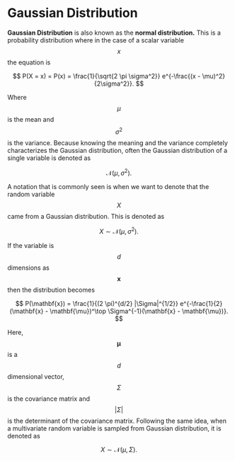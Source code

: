 # Gaussian Distribution

**Gaussian Distribution** is also known as the **normal distribution.** This is a probability distribution where in the case of a scalar variable $$x$$ the equation is

$$
P(X = x) = P(x) = \frac{1}{\sqrt{2 \pi \sigma^2}} e^{-\frac{(x - \mu)^2}{2\sigma^2}}.
$$

Where $$\mu$$ is the mean and $$\sigma^2$$ is the variance. Because knowing the meaning and the variance completely characterizes the Gaussian distribution, often the Gaussian distribution of a single variable is denoted as&#x20;

$$
\mathcal{N}(\mu, \sigma^2).
$$

A notation that is commonly seen is when we want to denote that the random variable $$X$$ came from a Gaussian distribution. This is denoted as

$$
X \sim  \mathcal{N}(\mu, \sigma^2).
$$

If the variable is $$d$$ dimensions as $$\mathbf{x}$$ then the distribution becomes&#x20;

$$
P(\mathbf{x}) = \frac{1}{(2 \pi)^{d/2} |\Sigma|^{1/2}} e^{-\frac{1}{2} (\mathbf{x} - \mathbf{\mu})^\top \Sigma^{-1}(\mathbf{x} - \mathbf{\mu})}.
$$

Here, $$\mathbf{\mu}$$ is a $$d$$ dimensional vector, $$\Sigma$$ is the covariance matrix and $$|\Sigma|$$ is the determinant of the covariance matrix. Following the same idea, when a multivariate random variable is sampled from Gaussian distribution, it is denoted as

$$
X \sim \mathcal{N}(\mu, \Sigma).
$$


